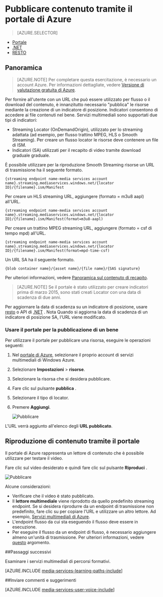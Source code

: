 <properties
    pageTitle="  Pubblicare contenuto tramite il portale di Azure | Microsoft Azure"
    description="In questa esercitazione sono illustrati i passaggi della pubblicazione di contenuto con il portale di Azure."
    services="media-services"
    documentationCenter=""
    authors="Juliako"
    manager="erikre"
    editor=""/>

<tags
    ms.service="media-services"
    ms.workload="media"
    ms.tgt_pltfrm="na"
    ms.devlang="na"
    ms.topic="article"
    ms.date="10/24/2016"
    ms.author="juliako"/>

# <a name="publish-content-with-the-azure-portal"></a>Pubblicare contenuto tramite il portale di Azure

> [AZURE.SELECTOR]
- [Portale](media-services-portal-publish.md)
- [.NET](media-services-deliver-streaming-content.md)
- [RESTO](media-services-rest-deliver-streaming-content.md)

## <a name="overview"></a>Panoramica

> [AZURE.NOTE] Per completare questa esercitazione, è necessario un account Azure. Per informazioni dettagliate, vedere [Versione di valutazione gratuita di Azure](https://azure.microsoft.com/pricing/free-trial/). 

Per fornire all'utente con un URL che può essere utilizzato per flusso o il download del contenuto, è innanzitutto necessario "pubblica" le risorse mediante la creazione di un indicatore di posizione. Indicatori consentono di accedere ai file contenuti nel bene. Servizi multimediali sono supportati due tipi di indicatori: 

- Streaming Locator (OnDemandOrigin), utilizzato per lo streaming adattata (ad esempio, per flusso trattino MPEG, HLS o Smooth Streaming). Per creare un flusso locator le risorse deve contenere un file di ISM. 
- Indicatori (SA) utilizzati per il recapito di video tramite download graduale graduale.


È possibile utilizzare per la riproduzione Smooth Streaming risorse un URL di trasmissione ha il seguente formato.

    {streaming endpoint name-media services account name}.streaming.mediaservices.windows.net/{locator ID}/{filename}.ism/Manifest

Per creare un HLS streaming URL, aggiungere (formato = m3u8 aapl) all'URL.

    {streaming endpoint name-media services account name}.streaming.mediaservices.windows.net/{locator ID}/{filename}.ism/Manifest(format=m3u8-aapl)

Per creare un trattino MPEG streaming URL, aggiungere (formato = csf di tempo mpd) all'URL.

    {streaming endpoint name-media services account name}.streaming.mediaservices.windows.net/{locator ID}/{filename}.ism/Manifest(format=mpd-time-csf)

Un URL SA ha il seguente formato.

    {blob container name}/{asset name}/{file name}/{SAS signature}

Per ulteriori informazioni, vedere [Panoramica sul contenuto di recapito](media-services-deliver-content-overview.md).

>[AZURE.NOTE] Se il portale è stato utilizzato per creare indicatori prima di marzo 2015, sono stati creati Locator con una data di scadenza di due anni.  

Per aggiornare la data di scadenza su un indicatore di posizione, usare [resto](http://msdn.microsoft.com/library/azure/hh974308.aspx#update_a_locator ) o API di [.NET](http://go.microsoft.com/fwlink/?LinkID=533259) . Nota Quando si aggiorna la data di scadenza di un indicatore di posizione SA, l'URL viene modificato.

### <a name="to-use-the-portal-to-publish-an-asset"></a>Usare il portale per la pubblicazione di un bene

Per utilizzare il portale per pubblicare una risorsa, eseguire le operazioni seguenti:

1. Nel [portale di Azure](https://portal.azure.com/), selezionare il proprio account di servizi multimediali di Windows Azure.
1. Selezionare **Impostazioni** > **risorse**.
1. Selezionare la risorsa che si desidera pubblicare.
1. Fare clic sul pulsante **pubblica** .
1. Selezionare il tipo di locator.
2. Premere **Aggiungi**.

    ![Pubblicare](./media/media-services-portal-vod-get-started/media-services-publish1.png)

L'URL verrà aggiunto all'elenco degli **URL pubblicato**.

## <a name="play-content-from-the-portal"></a>Riproduzione di contenuto tramite il portale

Il portale di Azure rappresenta un lettore di contenuto che è possibile utilizzare per testare il video.

Fare clic sul video desiderato e quindi fare clic sul pulsante **Riproduci** .

![Pubblicare](./media/media-services-portal-vod-get-started/media-services-play.png)

Alcune considerazioni:

- Verificare che il video è stato pubblicato.
- Il **lettore multimediale** viene riprodotto da quello predefinito streaming endpoint. Se si desidera riprodurre da un endpoint di trasmissione non predefinito, fare clic su per copiare l'URL e utilizzare un altro lettore. Ad esempio, [Servizi multimediali di Azure](http://amsplayer.azurewebsites.net/azuremediaplayer.html).
- L'endpoint flusso da cui sta eseguendo il flusso deve essere in esecuzione.  
- Per eseguire il flusso da un endpoint di flusso, è necessario aggiungere almeno un'unità di trasmissione. Per ulteriori informazioni, vedere [questo](media-services-portal-scale-streaming-endpoints.md) argomento.   

##<a name="next-steps"></a>Passaggi successivi

Esaminare i servizi multimediali di percorsi formativi.

[AZURE.INCLUDE [media-services-learning-paths-include](../../includes/media-services-learning-paths-include.md)]

##<a name="provide-feedback"></a>Inviare commenti e suggerimenti

[AZURE.INCLUDE [media-services-user-voice-include](../../includes/media-services-user-voice-include.md)]


